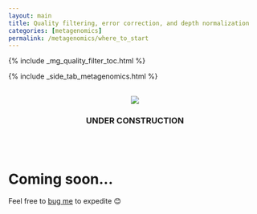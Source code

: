 ```yaml
---
layout: main
title: Quality filtering, error correction, and depth normalization
categories: [metagenomics]
permalink: /metagenomics/where_to_start
---
```


{% include _mg_quality_filter_toc.html %}

{% include _side_tab_metagenomics.html %}

<br>
<center><img src="{{ site.url }}/images/under_construction.jpeg"></center>
<center><h3>UNDER CONSTRUCTION</h3></center>
<br>
<br>

# Coming soon...

Feel free to [bug me](https://twitter.com/AstrobioMike) to expedite 😊
